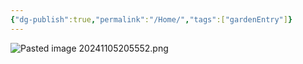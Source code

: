```yaml
---
{"dg-publish":true,"permalink":"/Home/","tags":["gardenEntry"]}
---
```


![Pasted image 20241105205552.png](/img/user/attatchment/Pasted%20image%2020241105205552.png)

